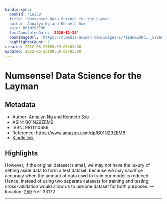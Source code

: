 ```yaml
---
kindle-sync:
  bookId: '16338'
  title: 'Numsense! Data Science for the Layman
  author: Annalyn Ng and Kenneth Soo
  asin: B01N29ZEM6
  lastAnnotatedDate: '2020-12-26'
  bookImageUrl: 'https://m.media-amazon.com/images/I/71IWFmZDhcL._SY160.jpg'
  highlightsCount: 1
created: 2022-06-23T09:59:01+03:00
updated: 2022-06-23T09:59:01+03:00
---
```

# Numsense! Data Science for the Layman
## Metadata
* Author: [Annalyn Ng and Kenneth Soo](https://www.amazon.com/Annalyn-Ng/e/B01MSF0T9V/ref=dp_byline_cont_ebooks_1)
* ASIN: B01N29ZEM6
* ISBN: 9811110689
* Reference: https://www.amazon.com/dp/B01N29ZEM6
* [Kindle link](kindle://book?action=open&asin=B01N29ZEM6)

## Highlights
However, if the original dataset is small, we may not have the luxury of setting aside data to form a test dataset, because we may sacrifice accuracy when the amount of data used to train our model is reduced. Hence, instead of using two separate datasets for training and testing, cross-validation would allow us to use one dataset for both purposes. — location: [259](kindle://book?action=open&asin=B01N29ZEM6&location=259) ^ref-33172

---
